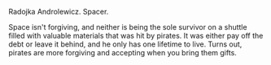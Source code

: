Radojka Androlewicz. Spacer.

Space isn't forgiving, and neither is being the sole survivor on a shuttle filled with valuable materials that was hit by pirates. It was either pay off the debt or leave it behind, and he only has one lifetime to live. Turns out, pirates are more forgiving and accepting when you bring them gifts.
